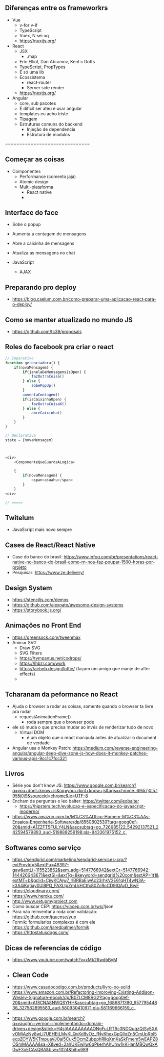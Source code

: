 ## Diferenças entre os frameworkrs

- Vue
    - v-for v-if 
    - TypeScript
    - Vuex, N sei oq 
    - https://nuxtjs.org/
- React 
    - JSX 
        - .map
    - Eric Elliot, Dan Abramov, Kent c Dotts 
    - TypeScript, PropTypes 
    - É só uma lib
    - Ecossistema   
        - react-router 
        - Server side render 
    - https://nextjs.org/
- Angular 
    - core, sub pacotes 
    - É dificil ser ateu e usar angular 
    - templates eu acho triste 
    - Tipagem
    - Estruturas comuns do backend
        - Injeção de dependencia
        - Estrutura de modulos 

==============================

## Começar as coisas
- Componentes   
    - Performance (comento jaja)
    - Atomic design
    - Multi-plataforma  
        - React native
        - 

## Interface do face
- Sobe o popup
- Aumenta a contagem de mensagens
- Abre a caixinha de mensagens
- Atualiza as mensagens no chat

- JavaScript
    - AJAX


## Preparando pro deploy
- https://blog.caelum.com.br/como-preparar-uma-aplicacao-react-para-o-deploy/

## Como se manter atualizado no mundo JS
- https://github.com/tc39/proposals


## Roles do facebook pra criar o react
```js
// Imperativo
function gerenciadora() {
    if(novaMensagem) {
        if(janelaDeMensagensIsOpen) {
            fazOutraCoisa()
        } else {
            sobePopUp()
        }
        aumentaContagem()
        if(isCaixinhaOpen) {
            fazOutraCoisaX()
        } else {
            abreCaixinha()
        }
    }
}

// Declarativa
state = {novaMensagem}



<div>
    <ComponenteQueGuardaALogica>

    {
        if(novaMensagem) {
            <span>asuahu</span>
        }
    }
<div>

// =====

```

## Twitelum
- JavaScript mais novo sempre 


## Cases de React/React Native
- Case do banco do brasil: https://www.infoq.com/br/presentations/react-native-no-banco-do-brasil-como-rn-nos-faz-poupar-1500-horas-por-projeto
- Pesquisar: https://www.ze.delivery/

## Design System
- https://stenciljs.com/demos
- https://github.com/alexpate/awesome-design-systems
- https://storybook.js.org/

## Animações no Front End
- https://greensock.com/tweenmax
- Animar SVG
    - Draw SVG
    - SVG Filters
    - https://tympanus.net/codrops/
    - https://lhbzr.com/work
    - https://airbnb.design/lottie/ (façam um amigo que manje de after effects)
    - 

## Tcharanam da peformance no React
- Ajuda o browser a rodar as coisas, somente quando o browser ta livre pra rodar 
    - requestAnimationFrame()
        - roda sempre que o browser pode
- ele só muda o que precisa mudar ao invés de renderizar tudo de novo
    - Virtual DOM 
        - é um objeto que o react manipula antes de atualizar o document de verdade
- Angular usa o Monkey Patch: https://medium.com/reverse-engineering-angular/angular-deep-dive-zone-js-how-does-it-monkey-patches-various-apis-9cc1c7fcc321

## Livros
- Série you don't know JS: https://www.google.com.br/search?q=you+dont+know+js&oq=you+dont+know+js&aqs=chrome..69i57j0l5.1955j0j9&sourceid=chrome&ie=UTF-8
- Encham de perguntas o leo balter: https://twitter.com/leobalter
    - https://hipsters.tech/evolucao-e-especificacao-do-javascript-moderno/
- https://www.amazon.com.br/M%C3%ADtico-Homem-M%C3%AAs-Ensaios-Engenharia-Software/dp/8550802530?tag=goog0ef-20&smid=A1ZZFT5FULY4LN&ascsubtag=go_726685122_54292137521_242594579893_aud-519888259198:pla-843361975152_c_

## Softwares como serviço
- https://sendgrid.com/marketing/sendgrid-services-cro/?extProvId=5&extPu=49397-gaw&extLi=115523862&sem_adg=5147766942&extCr=5147766942-144426643671&extSi=&extTg=&keyword=sendgrid%20com&extAP=1t1&extMT=b&gclid=CjwKCAjw7_rlBRBaEiwAc23rhkV2E61qHT4wN3A-k3A4iKqtiay0Ul8PQ_FAXLtpZmLkHCtfx80ZcRoCD9IQAvD_BwE
- https://cloudinary.com/
- https://www.heroku.com/
- http://www.setupmyproject.com
- Como buscar CEP: https://viacep.com.br/ws/<cep da onde vc quer pegar>/json
- Para não reinventar a roda com validação: https://github.com/jquense/yup
- Formik: formularios complexos é com ele https://github.com/jaredpalmer/formik
- https://httpstatusdogs.com/


## Dicas de referencias de código
- https://www.youtube.com/watch?v=xMk2RwdbByM
- Clean Code
    - 
- https://www.casadocodigo.com.br/products/livro-oo-solid
- https://www.amazon.com.br/Refactoring-Improving-Existing-Addison-Wesley-Signature-ebook/dp/B07LCM8RG2?tag=goog0ef-20&smid=A18CNA8NWQSYHH&ascsubtag=go_1686871380_65779544836_327582895583_aud-580930410671:pla-581169666159_c_
- 
- https://www.google.com.br/search?q=vaughn+vernon+implementando+domain-driven+design&stick=H4sIAAAAAAAAAONgFuLRT9c3NDQuqzQtSy5XAvOMjAzNy8wLi7UEHEtLMvKLQvKd8vOz_fNyKhexGpQllqZn5CmUpRbl5ecpZOYW5KTmpuaVJOal5Cuk5OcmZubpphRllqXmKaSkFmem5wEAPZ8OSmMAAAA&sa=X&ved=2ahUKEwjlw6qPkerhAhUhw1kKHanMBQwQxA0wF3oECAsQBA&biw=1024&bih=689

<!-- - Front End 
    - Faz tudo 

- 11 anos
    - tibia 
        - OT server
    - 
- 14 
    - Infonet 
        - <title>
    - 3 semestres 
        - mysqli 
        - rede social 
- 17
    - ADS 
    - IBM
        - 
    - Agencia Pulso 
        - JS 
    - Eventos 
        - Meetup 
            - Front in Sampa
            - BrazilJS  
    - Caelum 
        -   
    - Só da aula ou trabalha 
        - ERP
        - Wordpress
        - Compilador Universal 

- Ficar programando

## Hobbie
- Fazer roles aleatorios com minha namorada 
- Jogar 
- Estudando mágica 
    - Cartas 
- Livro de performance

==========

- Nao precisa pedir pra ir no banheiro 
- Caelum   
    - Ser customizado ao ponto de ti ajudar especificamente 
    - Desafios 
    - Me interrompam a qualquer momento 
- 15:00


======

# Anotações 

## Pq vcs vieram? O que vcs esperam ver no curso?
- Ver como ele funciona
- Ver o básico
- Quando vale a pena usar react?
    - justificativas tecnicas
- Arquitetura dentro de projetos javascript
- performance
    - 
- cases 
- novas funcionalidades
    - react hooks, context api 
- nao veremos testes com react 
- login
    - autenticação
- organização de rotas
- performance
- 

- Dicas de trampo: https://github.com/frontendbr/vagas/issues


- Meetups
    - .NETCoders
    - Front
- 

=========
- Componentização
    - Vue, Angular, React 
- Não conhecer o suficiente pra defender

 -->
